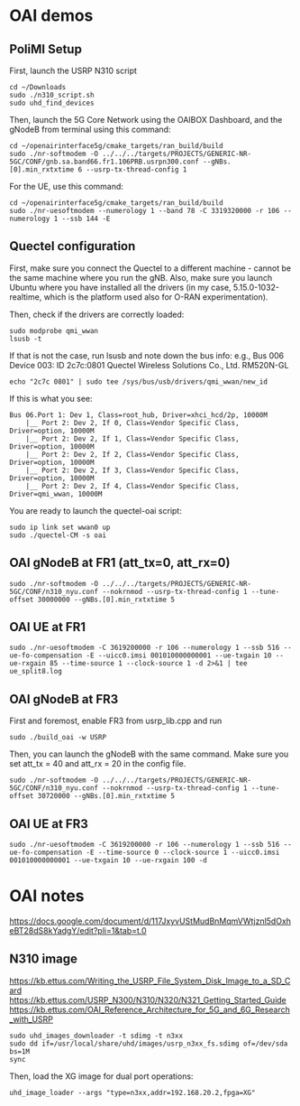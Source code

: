 # OAI demos

## PoliMI Setup

First, launch the USRP N310 script
```
cd ~/Downloads
sudo ./n310_script.sh
sudo uhd_find_devices
```
Then, launch the 5G Core Network using the OAIBOX Dashboard, and the gNodeB from terminal using this command:
```
cd ~/openairinterface5g/cmake_targets/ran_build/build
sudo ./nr-softmodem -O ../../../targets/PROJECTS/GENERIC-NR-5GC/CONF/gnb.sa.band66.fr1.106PRB.usrpn300.conf --gNBs.[0].min_rxtxtime 6 --usrp-tx-thread-config 1
```
For the UE, use this command:
```
cd ~/openairinterface5g/cmake_targets/ran_build/build
sudo ./nr-uesoftmodem --numerology 1 --band 78 -C 3319320000 -r 106 --numerology 1 --ssb 144 -E
```

## Quectel configuration

First, make sure you connect the Quectel to a different machine - cannot be the same machine where you run the gNB.
Also, make sure you launch Ubuntu where you have installed all the drivers (in my case, 5.15.0-1032-realtime, which is the platform used also for O-RAN experimentation).

Then, check if the drivers are correctly loaded: 

```
sudo modprobe qmi_wwan
lsusb -t
```

If that is not the case, run lsusb and note down the bus info: e.g., 
Bus 006 Device 003: ID 2c7c:0801 Quectel Wireless Solutions Co., Ltd. RM520N-GL

```
echo "2c7c 0801" | sudo tee /sys/bus/usb/drivers/qmi_wwan/new_id
```

If this is what you see: 
```
Bus 06.Port 1: Dev 1, Class=root_hub, Driver=xhci_hcd/2p, 10000M
    |__ Port 2: Dev 2, If 0, Class=Vendor Specific Class, Driver=option, 10000M
    |__ Port 2: Dev 2, If 1, Class=Vendor Specific Class, Driver=option, 10000M
    |__ Port 2: Dev 2, If 2, Class=Vendor Specific Class, Driver=option, 10000M
    |__ Port 2: Dev 2, If 3, Class=Vendor Specific Class, Driver=option, 10000M
    |__ Port 2: Dev 2, If 4, Class=Vendor Specific Class, Driver=qmi_wwan, 10000M
```

You are ready to launch the quectel-oai script: 
```
sudo ip link set wwan0 up
sudo ./quectel-CM -s oai
```

## OAI gNodeB at FR1 (att_tx=0, att_rx=0)
```
sudo ./nr-softmodem -O ../../../targets/PROJECTS/GENERIC-NR-5GC/CONF/n310_nyu.conf --nokrnmod --usrp-tx-thread-config 1 --tune-offset 30000000 --gNBs.[0].min_rxtxtime 5
```
## OAI UE at FR1 
```
sudo ./nr-uesoftmodem -C 3619200000 -r 106 --numerology 1 --ssb 516 --ue-fo-compensation -E --uicc0.imsi 001010000000001 --ue-txgain 10 --ue-rxgain 85 --time-source 1 --clock-source 1 -d 2>&1 | tee ue_split8.log

```

## OAI gNodeB at FR3 

First and foremost, enable FR3 from usrp_lib.cpp and run
```
sudo ./build_oai -w USRP
```
Then, you can launch the gNodeB with the same command. Make sure you set att_tx = 40 and att_rx = 20 in the config file.   
```
sudo ./nr-softmodem -O ../../../targets/PROJECTS/GENERIC-NR-5GC/CONF/n310_nyu.conf --nokrnmod --usrp-tx-thread-config 1 --tune-offset 30720000 --gNBs.[0].min_rxtxtime 5
```
## OAI UE at FR3 
```
sudo ./nr-uesoftmodem -C 3619200000 -r 106 --numerology 1 --ssb 516 --ue-fo-compensation -E --time-source 0 --clock-source 1 --uicc0.imsi 001010000000001 --ue-txgain 10 --ue-rxgain 100 -d
```

# OAI notes
https://docs.google.com/document/d/117JxyvUStMudBnMqmVWtjznl5dOxheBT28dS8kYadgY/edit?pli=1&tab=t.0


## N310 image 

https://kb.ettus.com/Writing_the_USRP_File_System_Disk_Image_to_a_SD_Card
https://kb.ettus.com/USRP_N300/N310/N320/N321_Getting_Started_Guide
https://kb.ettus.com/OAI_Reference_Architecture_for_5G_and_6G_Research_with_USRP

```
sudo uhd_images_downloader -t sdimg -t n3xx
sudo dd if=/usr/local/share/uhd/images/usrp_n3xx_fs.sdimg of=/dev/sda bs=1M
sync
```
Then, load the XG image for dual port operations: 
```
uhd_image_loader --args "type=n3xx,addr=192.168.20.2,fpga=XG"
```
